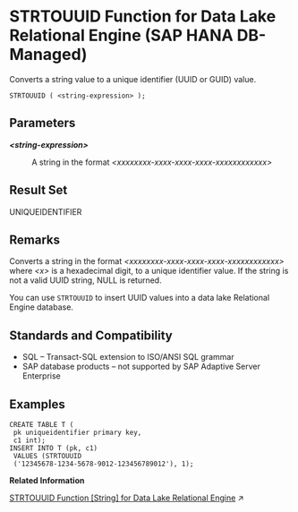 <!-- loio5572345aa04d4c2fbd9b9589ed18e296 -->

# STRTOUUID Function for Data Lake Relational Engine \(SAP HANA DB-Managed\)

Converts a string value to a unique identifier \(UUID or GUID\) value.



```
STRTOUUID ( <string-expression> ); 
```



<a name="loio5572345aa04d4c2fbd9b9589ed18e296__section_tdp_3s5_vrb"/>

## Parameters


<dl>
<dt><b>

*<string-expression\>* 

</b></dt>
<dd>

A string in the format *<xxxxxxxx-xxxx-xxxx-xxxx-xxxxxxxxxxxx\>*



</dd>
</dl>



<a name="loio5572345aa04d4c2fbd9b9589ed18e296__section_oc2_js5_vrb"/>

## Result Set

UNIQUEIDENTIFIER



<a name="loio5572345aa04d4c2fbd9b9589ed18e296__section_pcn_js5_vrb"/>

## Remarks

Converts a string in the format *<xxxxxxxx-xxxx-xxxx-xxxx-xxxxxxxxxxxx\>* where *<x\>* is a hexadecimal digit, to a unique identifier value. If the string is not a valid UUID string, NULL is returned.

You can use `STRTOUUID` to insert UUID values into a data lake Relational Engine database.



<a name="loio5572345aa04d4c2fbd9b9589ed18e296__section_qs1_ks5_vrb"/>

## Standards and Compatibility

-   SQL – Transact-SQL extension to ISO/ANSI SQL grammar
-   SAP database products – not supported by SAP Adaptive Server Enterprise



<a name="loio5572345aa04d4c2fbd9b9589ed18e296__section_hdk_ks5_vrb"/>

## Examples

```
CREATE TABLE T (
 pk uniqueidentifier primary key,
 c1 int); 
INSERT INTO T (pk, c1)
 VALUES (STRTOUUID
 ('12345678-1234-5678-9012-123456789012'), 1);
```

**Related Information**  


[STRTOUUID Function \[String\] for Data Lake Relational Engine](https://help.sap.com/viewer/19b3964099384f178ad08f2d348232a9/2024_3_QRC/en-US/a58683c184f21015bb5cb68f114bbcb9.html "Converts a string value to a unique identifier (UUID or GUID) value.") :arrow_upper_right:

